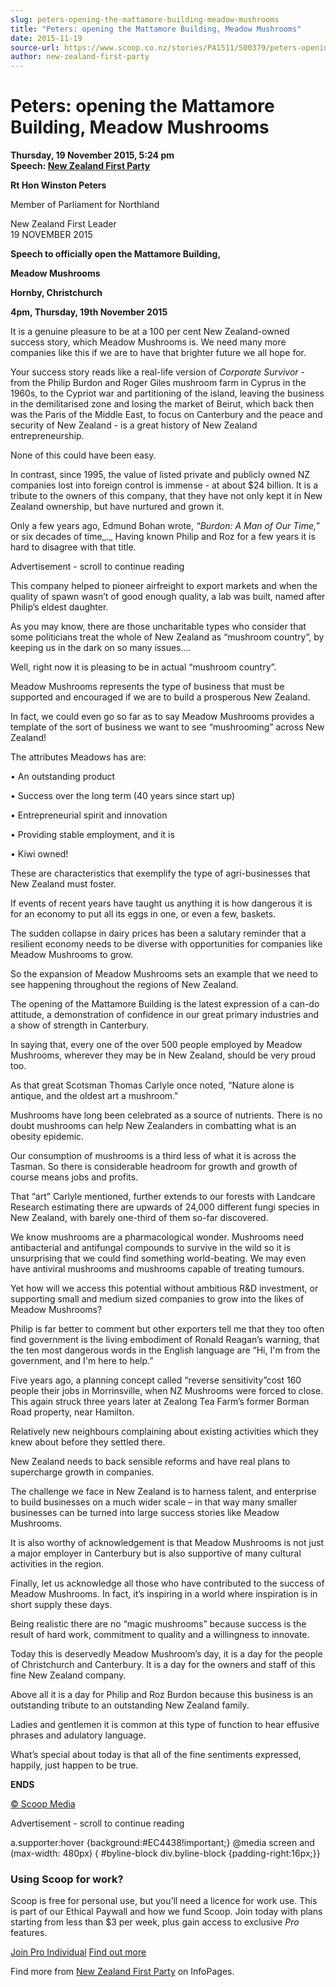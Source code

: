 ```yaml
---
slug: peters-opening-the-mattamore-building-meadow-mushrooms
title: "Peters: opening the Mattamore Building, Meadow Mushrooms"
date: 2015-11-19
source-url: https://www.scoop.co.nz/stories/PA1511/S00379/peters-opening-the-mattamore-building-meadow-mushrooms.htm
author: new-zealand-first-party
---
```

Peters: opening the Mattamore Building, Meadow Mushrooms
========================================================

**Thursday, 19 November 2015, 5:24 pm**  
**Speech: [New Zealand First Party](https://info.scoop.co.nz/New_Zealand_First_Party)**

**Rt Hon Winston Peters**

Member of Parliament for Northland

New Zealand First Leader  
19 NOVEMBER 2015  

**Speech to officially open the Mattamore Building,**

**Meadow Mushrooms**

**Hornby, Christchurch**

**4pm, Thursday, 19th November 2015**

It is a genuine pleasure to be at a 100 per cent New Zealand-owned success story, which Meadow Mushrooms is. We need many more companies like this if we are to have that brighter future we all hope for.

Your success story reads like a real-life version of _Corporate Survivor_ - from the Philip Burdon and Roger Giles mushroom farm in Cyprus in the 1960s, to the Cypriot war and partitioning of the island, leaving the business in the demilitarised zone and losing the market of Beirut, which back then was the Paris of the Middle East, to focus on Canterbury and the peace and security of New Zealand - is a great history of New Zealand entrepreneurship.

None of this could have been easy.

In contrast, since 1995, the value of listed private and publicly owned NZ companies lost into foreign control is immense - at about $24 billion. It is a tribute to the owners of this company, that they have not only kept it in New Zealand ownership, but have nurtured and grown it.

Only a few years ago, Edmund Bohan wrote, _“Burdon: A Man of Our Time,”_ or six decades of time_._ Having known Philip and Roz for a few years it is hard to disagree with that title.

Advertisement - scroll to continue reading





This company helped to pioneer airfreight to export markets and when the quality of spawn wasn’t of good enough quality, a lab was built, named after Philip’s eldest daughter.

As you may know, there are those uncharitable types who consider that some politicians treat the whole of New Zealand as “mushroom country”, by keeping us in the dark on so many issues….

Well, right now it is pleasing to be in actual “mushroom country”.

Meadow Mushrooms represents the type of business that must be supported and encouraged if we are to build a prosperous New Zealand.

In fact, we could even go so far as to say Meadow Mushrooms provides a template of the sort of business we want to see “mushrooming” across New Zealand!

The attributes Meadows has are:

• An outstanding product

• Success over the long term (40 years since start up)

• Entrepreneurial spirit and innovation

• Providing stable employment, and it is

• Kiwi owned!

These are characteristics that exemplify the type of agri-businesses that New Zealand must foster.

If events of recent years have taught us anything it is how dangerous it is for an economy to put all its eggs in one, or even a few, baskets.

The sudden collapse in dairy prices has been a salutary reminder that a resilient economy needs to be diverse with opportunities for companies like Meadow Mushrooms to grow.

So the expansion of Meadow Mushrooms sets an example that we need to see happening throughout the regions of New Zealand.

The opening of the Mattamore Building is the latest expression of a can-do attitude, a demonstration of confidence in our great primary industries and a show of strength in Canterbury.

In saying that, every one of the over 500 people employed by Meadow Mushrooms, wherever they may be in New Zealand, should be very proud too.

As that great Scotsman Thomas Carlyle once noted, “Nature alone is antique, and the oldest art a mushroom."

Mushrooms have long been celebrated as a source of nutrients. There is no doubt mushrooms can help New Zealanders in combatting what is an obesity epidemic.

Our consumption of mushrooms is a third less of what it is across the Tasman. So there is considerable headroom for growth and growth of course means jobs and profits.

That “art” Carlyle mentioned, further extends to our forests with Landcare Research estimating there are upwards of 24,000 different fungi species in New Zealand, with barely one-third of them so-far discovered.

We know mushrooms are a pharmacological wonder. Mushrooms need antibacterial and antifungal compounds to survive in the wild so it is unsurprising that we could find something world-beating. We may even have antiviral mushrooms and mushrooms capable of treating tumours.

Yet how will we access this potential without ambitious R&D investment, or supporting small and medium sized companies to grow into the likes of Meadow Mushrooms?

Philip is far better to comment but other exporters tell me that they too often find government is the living embodiment of Ronald Reagan’s warning, that the ten most dangerous words in the English language are “Hi, I'm from the government, and I'm here to help.”

Five years ago, a planning concept called “reverse sensitivity”cost 160 people their jobs in Morrinsville, when NZ Mushrooms were forced to close. This again struck three years later at Zealong Tea Farm’s former Borman Road property, near Hamilton.

Relatively new neighbours complaining about existing activities which they knew about before they settled there.

New Zealand needs to back sensible reforms and have real plans to supercharge growth in companies.

The challenge we face in New Zealand is to harness talent, and enterprise to build businesses on a much wider scale – in that way many smaller businesses can be turned into large success stories like Meadow Mushrooms.

It is also worthy of acknowledgement is that Meadow Mushrooms is not just a major employer in Canterbury but is also supportive of many cultural activities in the region.

Finally, let us acknowledge all those who have contributed to the success of Meadow Mushrooms. In fact, it’s inspiring in a world where inspiration is in short supply these days.

Being realistic there are no “magic mushrooms” because success is the result of hard work, commitment to quality and a willingness to innovate.

Today this is deservedly Meadow Mushroom’s day, it is a day for the people of Christchurch and Canterbury. It is a day for the owners and staff of this fine New Zealand company.

Above all it is a day for Philip and Roz Burdon because this business is an outstanding tribute to an outstanding New Zealand family.

Ladies and gentlemen it is common at this type of function to hear effusive phrases and adulatory language.

What’s special about today is that all of the fine sentiments expressed, happily, just happen to be true.

**ENDS**

  

[© Scoop Media](http://www.scoop.co.nz/about/terms.html)  

Advertisement - scroll to continue reading



a.supporter:hover {background:#EC4438!important;} @media screen and (max-width: 480px) { #byline-block div.byline-block {padding-right:16px;}}

### Using Scoop for work?

Scoop is free for personal use, but you’ll need a licence for work use. This is part of our Ethical Paywall and how we fund Scoop. Join today with plans starting from less than $3 per week, plus gain access to exclusive _Pro_ features.  
  
[Join Pro Individual](https://pro.scoop.co.nz/Individual/?from=ProIn24) [Find out more](https://pro.scoop.co.nz/using-scoop-for-work/?from=ProIn24)

Find more from [New Zealand First Party](https://info.scoop.co.nz/New_Zealand_First_Party) on InfoPages.